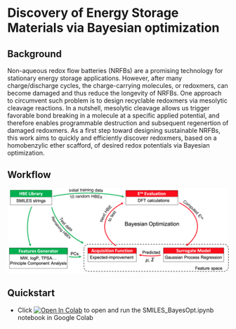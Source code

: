 # Discovery of Energy Storage Materials via Bayesian optimization
## Background
Non-aqueous redox flow batteries (NRFBs) are a promising technology for stationary energy storage applications. However, after many charge/discharge cycles, the charge-carrying molecules, or redoxmers, can become damaged and thus reduce the longevity of NRFBs. One approach to circumvent such problem is to design recyclable redoxmers via mesolytic cleavage reactions. In a nutshell, mesolytic cleavage allows us trigger favorable bond breaking in a molecule at a specific applied potential, and therefore enables programmable destruction and subsequent regenertion of damaged redoxmers. As a first step toward designing sustainable NRFBs, this work aims to quickly and efficiently discover redoxmers, based on a homobenzylic ether scafford, of desired redox potentials via Bayesian optimization.
## Workflow
![alt text](https://github.com/AIScienceTutorial/Bayesian-optimization---case-study/blob/main/workflow.png?raw=true)
## Quickstart
- Click [![Open In Colab](https://colab.research.google.com/assets/colab-badge.svg)](https://colab.research.google.com/github/AIScienceTutorial/Bayesian-optimization---case-study/blob/main/SMILES_BayesOpt.ipynb) to open and run the SMILES_BayesOpt.ipynb notebook in Google Colab
